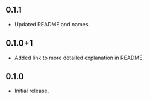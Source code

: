## 0.1.1

* Updated README and names.

## 0.1.0+1

* Added link to more detailed explanation in README.

## 0.1.0

* Initial release.
